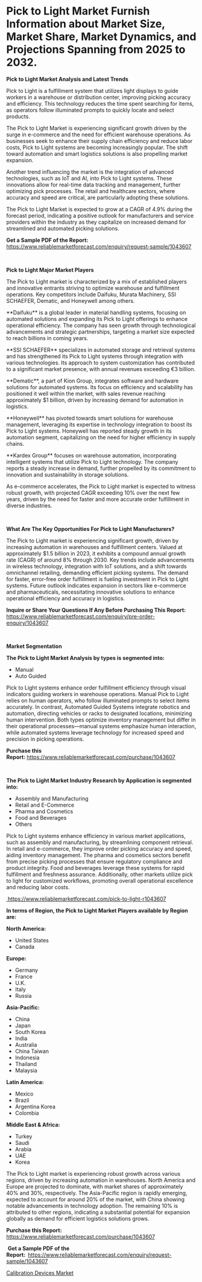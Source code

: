 <p><h1>Pick to Light Market Furnish Information about Market Size, Market Share, Market Dynamics, and Projections Spanning from 2025 to 2032.</h1></p><p><strong>Pick to Light Market Analysis and Latest Trends</strong></p>
<p><p>Pick to Light is a fulfillment system that utilizes light displays to guide workers in a warehouse or distribution center, improving picking accuracy and efficiency. This technology reduces the time spent searching for items, as operators follow illuminated prompts to quickly locate and select products.</p><p>The Pick to Light Market is experiencing significant growth driven by the surge in e-commerce and the need for efficient warehouse operations. As businesses seek to enhance their supply chain efficiency and reduce labor costs, Pick to Light systems are becoming increasingly popular. The shift toward automation and smart logistics solutions is also propelling market expansion.</p><p>Another trend influencing the market is the integration of advanced technologies, such as IoT and AI, into Pick to Light systems. These innovations allow for real-time data tracking and management, further optimizing pick processes. The retail and healthcare sectors, where accuracy and speed are critical, are particularly adopting these solutions.</p><p>The Pick to Light Market is expected to grow at a CAGR of 4.9% during the forecast period, indicating a positive outlook for manufacturers and service providers within the industry as they capitalize on increased demand for streamlined and automated picking solutions.</p></p>
<p><strong>Get a Sample PDF of the Report:&nbsp;</strong> <a href="https://www.reliablemarketforecast.com/enquiry/request-sample/1043607?utm_campaign=3431&utm_medium=2&utm_source=Github&utm_content=ia&utm_term=08042025&utm_id=pick-to-light">https://www.reliablemarketforecast.com/enquiry/request-sample/1043607</a></p>
<p>&nbsp;</p>
<p><strong>Pick to Light Major Market Players</strong></p>
<p><p>The Pick to Light market is characterized by a mix of established players and innovative entrants striving to optimize warehouse and fulfillment operations. Key competitors include Daifuku, Murata Machinery, SSI SCHAEFER, Dematic, and Honeywell among others.</p><p>**Daifuku** is a global leader in material handling systems, focusing on automated solutions and expanding its Pick to Light offerings to enhance operational efficiency. The company has seen growth through technological advancements and strategic partnerships, targeting a market size expected to reach billions in coming years.</p><p>**SSI SCHAEFER** specializes in automated storage and retrieval systems and has strengthened its Pick to Light systems through integration with various technologies. Its approach to system customization has contributed to a significant market presence, with annual revenues exceeding €3 billion.</p><p>**Dematic**, a part of Kion Group, integrates software and hardware solutions for automated systems. Its focus on efficiency and scalability has positioned it well within the market, with sales revenue reaching approximately $1 billion, driven by increasing demand for automation in logistics.</p><p>**Honeywell** has pivoted towards smart solutions for warehouse management, leveraging its expertise in technology integration to boost its Pick to Light systems. Honeywell has reported steady growth in its automation segment, capitalizing on the need for higher efficiency in supply chains.</p><p>**Kardex Group** focuses on warehouse automation, incorporating intelligent systems that utilize Pick to Light technology. The company reports a steady increase in demand, further propelled by its commitment to innovation and sustainability in storage solutions.</p><p>As e-commerce accelerates, the Pick to Light market is expected to witness robust growth, with projected CAGR exceeding 10% over the next few years, driven by the need for faster and more accurate order fulfillment in diverse industries.</p></p>
<p>&nbsp;</p>
<p><strong>What Are The Key Opportunities For Pick to Light Manufacturers?</strong></p>
<p><p>The Pick to Light market is experiencing significant growth, driven by increasing automation in warehouses and fulfillment centers. Valued at approximately $1.5 billion in 2023, it exhibits a compound annual growth rate (CAGR) of around 8% through 2030. Key trends include advancements in wireless technology, integration with IoT solutions, and a shift towards omnichannel retailing, demanding efficient picking systems. The demand for faster, error-free order fulfillment is fueling investment in Pick to Light systems. Future outlook indicates expansion in sectors like e-commerce and pharmaceuticals, necessitating innovative solutions to enhance operational efficiency and accuracy in logistics.</p></p>
<p><strong>Inquire or Share Your Questions If Any Before Purchasing This Report:</strong> <a href="https://www.reliablemarketforecast.com/enquiry/pre-order-enquiry/1043607?utm_campaign=3431&utm_medium=2&utm_source=Github&utm_content=ia&utm_term=08042025&utm_id=pick-to-light">https://www.reliablemarketforecast.com/enquiry/pre-order-enquiry/1043607</a></p>
<p>&nbsp;</p>
<p><strong>Market Segmentation</strong></p>
<p><strong>The Pick to Light Market Analysis by types is segmented into:</strong></p>
<p><ul><li>Manual</li><li>Auto Guided</li></ul></p>
<p><p>Pick to Light systems enhance order fulfillment efficiency through visual indicators guiding workers in warehouse operations. Manual Pick to Light relies on human operators, who follow illuminated prompts to select items accurately. In contrast, Automated Guided Systems integrate robotics and automation, directing vehicles or racks to designated locations, minimizing human intervention. Both types optimize inventory management but differ in their operational processes—manual systems emphasize human interaction, while automated systems leverage technology for increased speed and precision in picking operations.</p></p>
<p><strong>Purchase this Report:&nbsp;</strong><a href="https://www.reliablemarketforecast.com/purchase/1043607?utm_campaign=3431&utm_medium=2&utm_source=Github&utm_content=ia&utm_term=08042025&utm_id=pick-to-light">https://www.reliablemarketforecast.com/purchase/1043607</a></p>
<p>&nbsp;</p>
<p><strong>The Pick to Light Market Industry Research by Application is segmented into:</strong></p>
<p><ul><li>Assembly and Manufacturing</li><li>Retail and E-Commerce</li><li>Pharma and Cosmetics</li><li>Food and Beverages</li><li>Others</li></ul></p>
<p><p>Pick to Light systems enhance efficiency in various market applications, such as assembly and manufacturing, by streamlining component retrieval. In retail and e-commerce, they improve order picking accuracy and speed, aiding inventory management. The pharma and cosmetics sectors benefit from precise picking processes that ensure regulatory compliance and product integrity. Food and beverages leverage these systems for rapid fulfillment and freshness assurance. Additionally, other markets utilize pick to light for customized workflows, promoting overall operational excellence and reducing labor costs.</p></p>
<p><a href="https://www.reliablemarketforecast.com/pick-to-light-r1043607?utm_campaign=3431&utm_medium=2&utm_source=Github&utm_content=ia&utm_term=08042025&utm_id=pick-to-light">&nbsp;https://www.reliablemarketforecast.com/pick-to-light-r1043607</a></p>
<p><strong>In terms of Region, the Pick to Light Market Players available by Region are:</strong></p>
<p>
    <p> <strong> North America: </strong>
        <ul>
            <li>United States</li>
            <li>Canada</li>
        </ul>
        </p> 
    <p> <strong> Europe: </strong>
        <ul>
            <li>Germany</li>
            <li>France</li>
            <li>U.K.</li>
            <li>Italy</li>
            <li>Russia</li>
        </ul>
        </p> 
    <p> <strong> Asia-Pacific: </strong>
        <ul>
            <li>China</li>
            <li>Japan</li>
            <li>South Korea</li>
            <li>India</li>
            <li>Australia</li>
            <li>China Taiwan</li>
            <li>Indonesia</li>
            <li>Thailand</li>
            <li>Malaysia</li>
        </ul>
        </p> 
    <p> <strong> Latin America: </strong>
        <ul>
            <li>Mexico</li>
            <li>Brazil</li>
            <li>Argentina Korea</li>
            <li>Colombia</li>
        </ul>
        </p> 
    <p> <strong> Middle East & Africa: </strong>
        <ul>
            <li>Turkey</li>
            <li>Saudi</li>
            <li>Arabia</li>
            <li>UAE</li>
            <li>Korea</li>
        </ul>
    </p>
    </p>
<p><p>The Pick to Light market is experiencing robust growth across various regions, driven by increasing automation in warehouses. North America and Europe are projected to dominate, with market shares of approximately 40% and 30%, respectively. The Asia-Pacific region is rapidly emerging, expected to account for around 20% of the market, with China showing notable advancements in technology adoption. The remaining 10% is attributed to other regions, indicating a substantial potential for expansion globally as demand for efficient logistics solutions grows.</p></p>
<p><strong>Purchase this Report: </strong><a href="https://www.reliablemarketforecast.com/purchase/1043607?utm_campaign=3431&utm_medium=2&utm_source=Github&utm_content=ia&utm_term=08042025&utm_id=pick-to-light">https://www.reliablemarketforecast.com/purchase/1043607</a></p>
<p>&nbsp;<strong>Get a Sample PDF of the Report:&nbsp;&nbsp;</strong><a href="https://www.reliablemarketforecast.com/enquiry/request-sample/1043607?utm_campaign=3431&utm_medium=2&utm_source=Github&utm_content=ia&utm_term=08042025&utm_id=pick-to-light">https://www.reliablemarketforecast.com/enquiry/request-sample/1043607</a></p>
<p><strong></strong></p>
<p><p><a href="https://github.com/izetajhazuga/Market-Research-Report-List-1/blob/main/calibration-devices-market.md?utm_campaign=3431&utm_medium=2&utm_source=Github&utm_content=ia&utm_term=08042025&utm_id=pick-to-light">Calibration Devices Market</a></p></p>